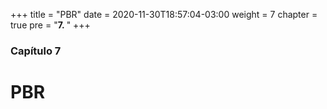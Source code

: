 +++
title = "PBR"
date = 2020-11-30T18:57:04-03:00
weight = 7
chapter = true
pre = "<b>7. </b>"
+++

### Capítulo 7

# PBR
